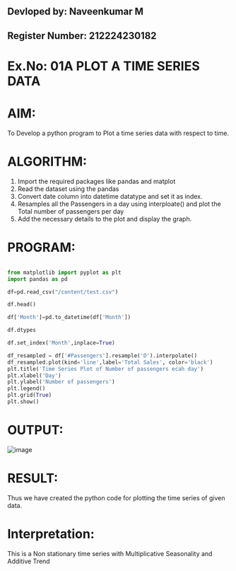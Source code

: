 ## Devloped by: Naveenkumar M
## Register Number: 212224230182

# Ex.No: 01A PLOT A TIME SERIES DATA


# AIM:
To Develop a python program to Plot a time series data with respect to time.

# ALGORITHM:
1. Import the required packages like pandas and matplot
2. Read the dataset using the pandas
3. Convert date column into datetime datatype and set it as index.
4. Resamples all the Passengers in a day using interploate() and plot the Total number of passengers per day
5. Add the necessary details to the plot and display the graph.

# PROGRAM:
```py

from matplotlib import pyplot as plt
import pandas as pd

df=pd.read_csv("/content/test.csv")

df.head()

df['Month']=pd.to_datetime(df['Month'])

df.dtypes

df.set_index('Month',inplace=True)

df_resampled = df['#Passengers'].resample('D').interpolate()
df_resampled.plot(kind='line',label='Total Sales', color='black')
plt.title('Time Series Plot of Number of passengers ecah day')
plt.xlabel('Day')
plt.ylabel('Number of passengers')
plt.legend()
plt.grid(True)
plt.show()
```

# OUTPUT:

![image](https://github.com/user-attachments/assets/1e4e6ca4-bf92-41c4-a47e-12e895b652f4)

# RESULT:
Thus we have created the python code for plotting the time series of given data.

# Interpretation:

This is a Non stationary time series with Multiplicative Seasonality and Additive Trend

